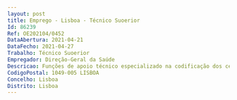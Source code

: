 ```yaml
--- 
layout: post
title: Emprego - Lisboa - Técnico Suoerior
Id: 86239
Ref: OE202104/0452
DataAbertura: 2021-04-21
DataFecho: 2021-04-27
Trabalho: Técnico Suoerior
Empregador: Direção-Geral da Saúde
Descricao: Funções de apoio técnico especializado na codificação dos certificados de óbito eletrónicos emitidos através do Sistema de Informação dos Certificados de óbito (SICO) com base na Classificação Estatística Internacional de Doenças e Problemas relacionados com a saúde)  Codificação de causa de morte de acordo com as regras estabelecidas pela Organização Mundial de Saúde  Apoio na revisão da Classificação Estatística Internacional de Doenças e Problemas relacionados com a saúde, no âmbito da colaboração de Portugal no Grupo de referência para a Mortalidade da Organização Mundial de Saúde  Apoio na formação em Classificação Estatística Internacional de Doenças e Problemas relacionados com a saúde, de acordo com a revisão mais atual  Apoio técnico especializado na transição entre revisões da Classificação estatística internacional de Doenças e problemas relacionados com a Saúde  Apoio na participação técnica em reuniões de estruturas nacionais e internacionais, designadamente no âmbito da Organização Mundial da Saúde).
CodigoPostal: 1049-005 LISBOA
Concelho: Lisboa
Distrito: Lisboa
--- 
```

